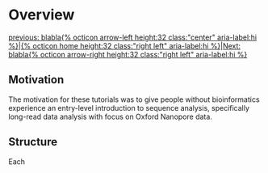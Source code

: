 # Overview 

[previous: blabla{% octicon arrow-left height:32 class:"center" aria-label:hi %}](QC.md)|[{% octicon home height:32 class:"right left" aria-label:hi %}](index.md)|[Next: blabla{% octicon arrow-right height:32 class:"right left" aria-label:hi %}](QC.md)


## Motivation
The motivation for these tutorials was to give people without bioinformatics experience an entry-level introduction to sequence analysis, specifically long-read data analysis with focus on Oxford Nanopore data. 

## Structure
Each



